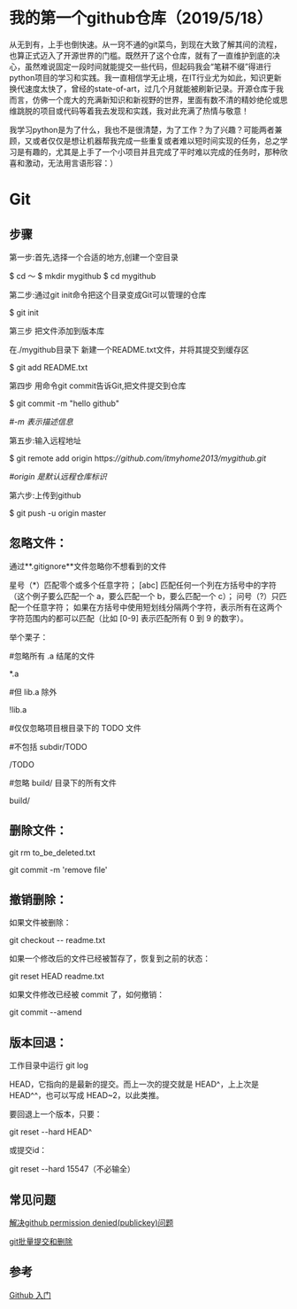 # 我的第一个github仓库（2019/5/18）

从无到有，上手也倒快速。从一窍不通的git菜鸟，到现在大致了解其间的流程，也算正式迈入了开源世界的门槛。既然开了这个仓库，就有了一直维护到底的决心，虽然难说固定一段时间就能提交一些代码，但起码我会“笔耕不缀”得进行python项目的学习和实践。我一直相信学无止境，在IT行业尤为如此，知识更新换代速度太快了，曾经的state-of-art，过几个月就能被刷新记录。开源仓库于我而言，仿佛一个庞大的充满新知识和新视野的世界，里面有数不清的精妙绝伦或思维跳脱的项目或代码等着我去发现和实践，我对此充满了热情与敬意！

我学习python是为了什么，我也不是很清楚，为了工作？为了兴趣？可能两者兼顾，又或者仅仅是想让机器帮我完成一些重复或者难以短时间实现的任务，总之学习是有趣的，尤其是上手了一个小项目并且完成了平时难以完成的任务时，那种欣喜和激动，无法用言语形容：）

# Git

## 步骤

第一步:首先,选择一个合适的地方,创建一个空目录

$ cd ～
$ mkdir mygithub
$ cd mygithub

第二步:通过git init命令把这个目录变成Git可以管理的仓库

$ git init

第三步 把文件添加到版本库

在./mygithub目录下 新建一个README.txt文件，并将其提交到缓存区

$ git add README.txt

第四步 用命令git commit告诉Git,把文件提交到仓库

$ git commit -m "hello github" 

*#-m 表示描述信息*

第五步:输入远程地址

$ git remote add origin https:*//github.com/itmyhome2013/mygithub.git*

*#origin 是默认远程仓库标识*

第六步:上传到github

$ git push -u origin master



## 忽略文件：

通过**.gitignore**文件忽略你不想看到的文件

星号（*）匹配零个或多个任意字符；
[abc] 匹配任何一个列在方括号中的字符（这个例子要么匹配一个 a，要么匹配一个 b，要么匹配一个 c）；
问号（?）只匹配一个任意字符；
如果在方括号中使用短划线分隔两个字符，表示所有在这两个字符范围内的都可以匹配（比如 [0-9] 表示匹配所有 0 到 9 的数字）。

举个栗子：

#忽略所有 .a 结尾的文件

*.a

#但 lib.a 除外

!lib.a

#仅仅忽略项目根目录下的 TODO 文件

#不包括 subdir/TODO

/TODO

#忽略 build/ 目录下的所有文件

build/

## 删除文件：

git rm to_be_deleted.txt

git commit -m 'remove file'

## 撤销删除：

如果文件被删除：

git checkout -- readme.txt

如果一个修改后的文件已经被暂存了，恢复到之前的状态：

git reset HEAD readme.txt

如果文件修改已经被 commit 了，如何撤销：

git commit --amend

## 版本回退：

工作目录中运行 git log

HEAD，它指向的是最新的提交。而上一次的提交就是 HEAD^，上上次是 HEAD^^，也可以写成 HEAD~2，以此类推。

要回退上一个版本，只要：

git reset --hard HEAD^

或提交id：

git reset --hard 15547（不必输全）

## 常见问题

[解决github permission denied(publickey)问题](<https://www.jianshu.com/p/f22d02c7d943>)

[git批量提交和删除](<https://blog.csdn.net/pan0755/article/details/78460149>)

## 参考

[Github 入门](<https://www.jianshu.com/p/38611735b15e>)